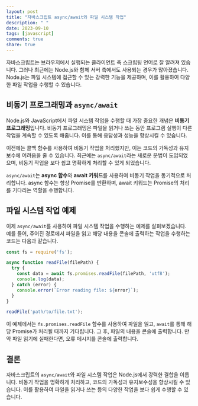 ```yaml
---
layout: post
title: "자바스크립트 async/await와 파일 시스템 작업"
description: " "
date: 2023-09-10
tags: [javascript]
comments: true
share: true
---
```


자바스크립트는 브라우저에서 실행되는 클라이언트 측 스크립팅 언어로 잘 알려져 있습니다. 그러나 최근에는 Node.js와 함께 서버 측에서도 사용되는 경우가 많아졌습니다. Node.js는 파일 시스템에 접근할 수 있는 강력한 기능을 제공하며, 이를 활용하여 다양한 파일 작업을 수행할 수 있습니다.

## 비동기 프로그래밍과 `async/await`

Node.js와 JavaScript에서 파일 시스템 작업을 수행할 때 가장 중요한 개념은 **비동기 프로그래밍**입니다. 비동기 프로그래밍은 파일을 읽거나 쓰는 동안 프로그램 실행이 다른 작업을 계속할 수 있도록 해줍니다. 이를 통해 응답성과 성능을 향상시킬 수 있습니다.

이전에는 콜백 함수를 사용하여 비동기 작업을 처리했지만, 이는 코드의 가독성과 유지보수에 어려움을 줄 수 있습니다. 최근에는 `async/await`라는 새로운 문법이 도입되었으며, 비동기 작업을 보다 쉽고 명확하게 처리할 수 있게 되었습니다.

`async/await`는 **async 함수**와 **await 키워드**를 사용하여 비동기 작업을 동기적으로 처리합니다. async 함수는 항상 Promise를 반환하며, await 키워드는 Promise의 처리를 기다리는 역할을 수행합니다.

## 파일 시스템 작업 예제

이제 `async/await`를 사용하여 파일 시스템 작업을 수행하는 예제를 살펴보겠습니다. 예를 들어, 주어진 경로에서 파일을 읽고 해당 내용을 콘솔에 출력하는 작업을 수행하는 코드는 다음과 같습니다.

```javascript
const fs = require('fs');

async function readFile(filePath) {
  try {
    const data = await fs.promises.readFile(filePath, 'utf8');
    console.log(data);
  } catch (error) {
    console.error(`Error reading file: ${error}`);
  }
}

readFile('path/to/file.txt');
```

이 예제에서는 `fs.promises.readFile` 함수를 사용하여 파일을 읽고, `await`를 통해 해당 Promise가 처리될 때까지 기다립니다. 그 후, 파일의 내용을 콘솔에 출력합니다. 만약 파일 읽기에 실패한다면, 오류 메시지를 콘솔에 출력합니다.

## 결론

자바스크립트의 `async/await`와 파일 시스템 작업은 Node.js에서 강력한 결합을 이룹니다. 비동기 작업을 명확하게 처리하고, 코드의 가독성과 유지보수성을 향상시킬 수 있습니다. 이를 활용하여 파일을 읽거나 쓰는 등의 다양한 작업을 보다 쉽게 수행할 수 있습니다.